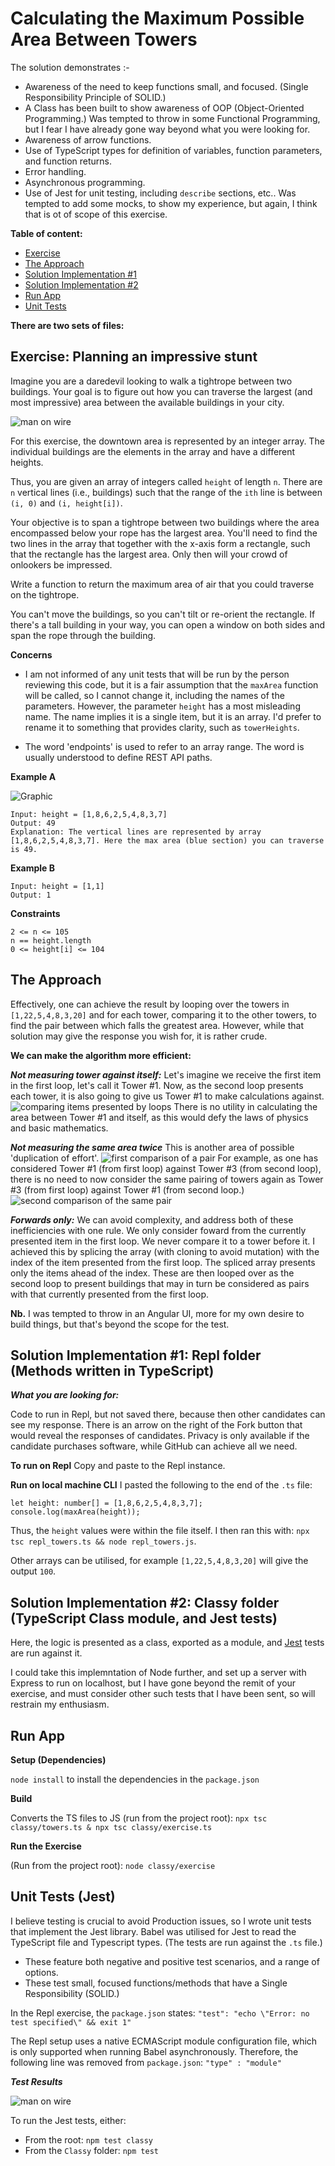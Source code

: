 # Calculating the Maximum Possible Area Between Towers

The solution demonstrates :-
- Awareness of the need to keep functions small, and focused. (Single Responsibility Principle of SOLID.)
- A Class has been built to show awareness of OOP (Object-Oriented Programming.) Was tempted to throw in some Functional Programming, but I fear I have already gone way beyond what you were looking for.
- Awareness of arrow functions.
- Use of TypeScript types for definition of variables, function parameters, and function returns.
- Error handling.
- Asynchronous programming.
- Use of Jest for unit testing, including ``describe`` sections, etc.. Was tempted to add some mocks, to show my experience, but again, I think that is ot of scope of this exercise.

 **Table of content:** 
 - [Exercise](#exercise)
 - [The Approach](#approach)
 - [Solution Implementation #1](#solution-one)
 - [Solution Implementation #2](#solution-two)
 - [Run App](#run)
 - [Unit Tests](#tests)

**There are two sets of files:**

<a id="exercise"></a>

## Exercise: Planning an impressive stunt

Imagine you are a daredevil looking to walk a tightrope between two buildings. Your goal is to figure out how you can traverse the largest (and most impressive) area between the available buildings in your city.

![man on wire](https://i.imgur.com/oYVqr3Y.jpg)

For this exercise, the downtown area is represented by an integer array. The individual buildings are the elements in the array and have a different heights. 

Thus, you are given an array of integers called `height` of length `n`. There are `n` vertical lines (i.e., buildings) such that the range of the `ith` line is between `(i, 0)` and `(i, height[i])`.

Your objective is to span a tightrope between two buildings where the area encompassed below your rope has the largest area. You'll need to find the two lines in the array that together with the x-axis form a rectangle, such that the rectangle has the largest area. Only then will your crowd of onlookers be impressed.

Write a function to return the maximum area of air that you could traverse on the tightrope.

You can't move the buildings, so you can't tilt or re-orient the rectangle. If there's a tall building in your way, you can open a window on both sides and span the rope through the building. 

**Concerns**

- I am not informed of any unit tests that will be run by the person reviewing this code, but it is a fair assumption that the ``maxArea`` function will be called, so I cannot change it, including the names of the parameters. However, the parameter ``height`` has a most misleading name. The name implies it is a single item, but it is an array. I'd prefer to rename it to something that provides clarity, such as ``towerHeights``.

- The word 'endpoints' is used to refer to an array range. The word is usually understood to define REST API paths.

**Example A**

![Graphic](https://i.imgur.com/8qy2wXv.jpg)

```
Input: height = [1,8,6,2,5,4,8,3,7]
Output: 49
Explanation: The vertical lines are represented by array [1,8,6,2,5,4,8,3,7]. Here the max area (blue section) you can traverse is 49.
```

**Example B**

```
Input: height = [1,1]
Output: 1
```

**Constraints**

```
2 <= n <= 105
n == height.length
0 <= height[i] <= 104
```

<a id="approach"></a>

## The Approach

Effectively, one can achieve the result by looping over the towers in ``[1,22,5,4,8,3,20]`` and for each tower, comparing it to the other towers, to find the pair between which falls the greatest area. However, while that solution may give the response you wish for, it is rather crude.

**We can make the algorithm more efficient:**

***Not measuring tower against itself:*** Let's imagine we receive the first item in the first loop, let's call it Tower #1. Now, as the second loop presents each tower, it is also going to give us Tower #1 to make calculations against. ![comparing items presented by loops](./assets/loops-a1-b1.png) There is no utility in calculating the area between Tower #1 and itself, as this would defy the laws of physics and basic mathematics.

***Not measuring the same area twice*** This is another area of possible 'duplication of effort'. ![first comparison of a pair](./assets/loops-a3-b1.png) For example, as one has considered Tower #1 (from first loop) against Tower #3 (from second loop), there is no need to now consider the same pairing of towers again as Tower #3 (from first loop) against Tower #1 (from second loop.) ![second comparison of the same pair](./assets//loops-a1-b3.png)

***Forwards only:*** We can avoid complexity, and address both of these inefficiencies with one rule. We only consider foward from the currently presented item in the first loop. We never compare it to a tower before it. I achieved this by splicing the array (with cloning to avoid mutation) with the index of the item presented from the first loop. The spliced array presents only the items ahead of the index. These are then looped over as the second loop to present buildings that may in turn be considered as pairs with that currently presented from the first loop.

**Nb.** I was tempted to throw in an Angular UI, more for my own desire to build things, but that's beyond the scope for the test.

<a id="solution-one"></a>

## Solution Implementation #1: Repl folder (Methods written in TypeScript)

***What you are looking for:***

Code to run in Repl, but not saved there, because then other candidates can see my response. There is an arrow on the right of the Fork button that would reveal the responses of candidates. Privacy is only available if the candidate purchases software, while GitHub can achieve all we need.

**To run on Repl**
Copy and paste to the Repl instance.

**Run on local machine CLI**
I pasted the following to the end of the ``.ts`` file:
```
let height: number[] = [1,8,6,2,5,4,8,3,7];
console.log(maxArea(height));
```
Thus, the ``height`` values were within the file itself.
I then ran this with: ``npx tsc repl_towers.ts && node repl_towers.js``.

Other arrays can be utilised, for example ``[1,22,5,4,8,3,20]`` will give the output ``100``.

<a id="solution-two"></a>

## Solution Implementation #2: Classy folder (TypeScript Class module, and Jest tests)

Here, the logic is presented as a class, exported as a module, and [Jest](https://jestjs.io/) tests are run against it.

I could take this implemntation of Node further, and set up a server with Express to run on localhost, but I have gone beyond the remit of your exercise, and must consider other such tests that I have been sent, so will restrain my enthusiasm.

<a id="run"></a>

## Run App

**Setup (Dependencies)**

``node install`` to install the dependencies in the ``package.json``

**Build**

Converts the TS files to JS (run from the project root):
``npx tsc classy/towers.ts & npx tsc classy/exercise.ts``

**Run the Exercise**

(Run from the project root):
``node classy/exercise``

<a id="tests"></a>

## Unit Tests (Jest)

I believe testing is crucial to avoid Production issues, so I wrote unit tests that implement the Jest library. Babel was utilised for Jest to read the TypeScript file and Typescript types. (The tests are run against the ``.ts`` file.)
- These feature both negative and positive test scenarios, and a range of options.
- These test small, focused functions/methods that have a Single Responsibility (SOLID.)

In the Repl exercise, the ``package.json`` states:
``"test": "echo \"Error: no test specified\" && exit 1"``

The Repl setup uses a native ECMAScript module configuration file, which is only supported when running Babel asynchronously. Therefore, the following line was removed from ``package.json``: 
``"type" : "module"``

***Test Results***

![man on wire](./assets/test_results.png)

To run the Jest tests, either:
- From the root: ``npm test classy``
- From the ``Classy`` folder: ``npm test``
